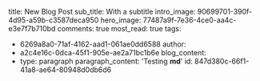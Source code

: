 title: New Blog Post
sub_title: With a subtitle
intro_image: 90699701-390f-4d95-a59b-c3587deca950
hero_image: 77487a9f-7e36-4ce0-aa4c-e3e7f7b710bd
comments: true
most_read: true
tags:
  - 6269a8a0-71af-4162-aad1-061ae0dd6588
author:
  - a2c4e16c-0dca-45f1-905e-ae2a71bc1b6e
blog_content:
  - 
    type: paragraph
    paragraph_content: 'Testing **md**'
id: 847d380c-66f1-41a8-ae64-80948d0db6d6
